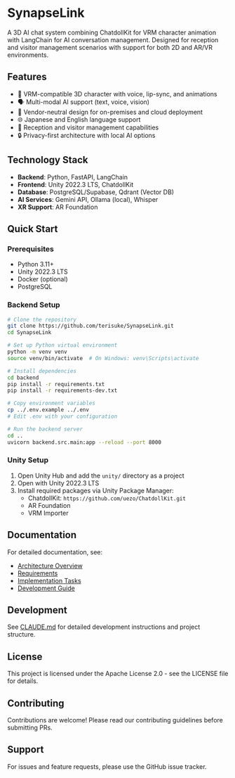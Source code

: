 # SynapseLink

A 3D AI chat system combining ChatdollKit for VRM character animation with LangChain for AI conversation management. Designed for reception and visitor management scenarios with support for both 2D and AR/VR environments.

## Features

- 🤖 VRM-compatible 3D character with voice, lip-sync, and animations
- 🗣️ Multi-modal AI support (text, voice, vision)
- 🏢 Vendor-neutral design for on-premises and cloud deployment
- 🌐 Japanese and English language support
- 🎯 Reception and visitor management capabilities
- 🔒 Privacy-first architecture with local AI options

## Technology Stack

- **Backend**: Python, FastAPI, LangChain
- **Frontend**: Unity 2022.3 LTS, ChatdollKit
- **Database**: PostgreSQL/Supabase, Qdrant (Vector DB)
- **AI Services**: Gemini API, Ollama (local), Whisper
- **XR Support**: AR Foundation

## Quick Start

### Prerequisites

- Python 3.11+
- Unity 2022.3 LTS
- Docker (optional)
- PostgreSQL

### Backend Setup

```bash
# Clone the repository
git clone https://github.com/terisuke/SynapseLink.git
cd SynapseLink

# Set up Python virtual environment
python -m venv venv
source venv/bin/activate  # On Windows: venv\Scripts\activate

# Install dependencies
cd backend
pip install -r requirements.txt
pip install -r requirements-dev.txt

# Copy environment variables
cp ../.env.example ../.env
# Edit .env with your configuration

# Run the backend server
cd ..
uvicorn backend.src.main:app --reload --port 8000
```

### Unity Setup

1. Open Unity Hub and add the `unity/` directory as a project
2. Open with Unity 2022.3 LTS
3. Install required packages via Unity Package Manager:
   - ChatdollKit: `https://github.com/uezo/ChatdollKit.git`
   - AR Foundation
   - VRM Importer

## Documentation

For detailed documentation, see:
- [Architecture Overview](.kiro/specs/3d-ai-chat-system/design.md)
- [Requirements](.kiro/specs/3d-ai-chat-system/requirements.md)
- [Implementation Tasks](.kiro/specs/3d-ai-chat-system/tasks.md)
- [Development Guide](CLAUDE.md)

## Development

See [CLAUDE.md](CLAUDE.md) for detailed development instructions and project structure.

## License

This project is licensed under the Apache License 2.0 - see the LICENSE file for details.

## Contributing

Contributions are welcome! Please read our contributing guidelines before submitting PRs.

## Support

For issues and feature requests, please use the GitHub issue tracker.